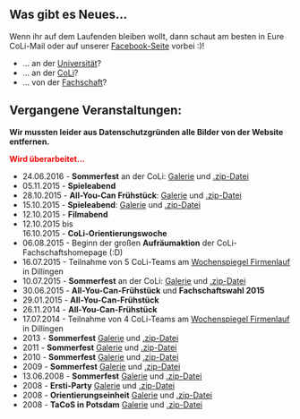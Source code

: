 ## Was gibt es Neues...

Wenn ihr auf dem Laufenden bleiben wollt, dann schaut am besten in Eure CoLi-Mail oder auf unserer [Facebook-Seite](https://www.facebook.com/fscoli) vorbei :)!

- ... an der [Universität](http://www.uni-saarland.de/aktuelles/veranstaltungen/alle-veranstaltungen.html)?
- ... an der [CoLi](http://www.coli.uni-saarland.de/page.php?id=news)?
- ... von der [Fachschaft](https://www.facebook.com/fscoli)?


## Vergangene Veranstaltungen:
**Wir mussten leider aus Datenschutzgründen alle Bilder von der Website entfernen.**

<font color="#F00000">**Wird überarbeitet...**</font>

- 24.06.2016 - **Sommerfest** an der CoLi: [Galerie](http://www.coli.uni-saarland.de/fs-coli/image_storage/2016/Sommerfest_16/Sommerfest_Jun16.html) und [.zip-Datei](http://www.coli.uni-saarland.de/fs-coli/image_storage/2016/Sommerfest_16/Sommerfest_Jun16.zip)</a>
- 05.11.2015 - **Spieleabend** 
- 28.10.2015 - **All-You-Can Frühstück**: [Galerie](http://www.coli.uni-saarland.de/fs-coli/image_storage/2015/Fruhstuck_Oct15/Fruhstuck_Oct_15.html) und [.zip-Datei](http://www.coli.uni-saarland.de/fs-coli/image_storage/2015/Fruhstuck_Oct15/Fruhstuck_Oct_15.zip)
- 15.10.2015 - **Spieleabend**: [Galerie](http://www.coli.uni-saarland.de/fs-coli/image_storage/2015/Spieleabend_Oct15/Spieleabend_Oct15.html) und [.zip-Datei](http://www.coli.uni-saarland.de/fs-coli/image_storage/2015/Spieleabend_Oct15/Spieleabend_Oct15.zip)
- 12.10.2015 - **Filmabend**
- 12.10.2015 bis<br>16.10.2015 - **CoLi-Orientierungswoche**
- 06.08.2015 - Beginn der großen **Aufräumaktion** der CoLi-Fachschaftshomepage (:D)
- 16.07.2015 - Teilnahme von 5 CoLi-Teams am [Wochenspiegel Firmenlauf](https://www.facebook.com/media/set/?set=a.924442510932343.1073741829.376481975728402&type=3) in Dillingen 
- 10.07.2015 - **Sommerfest** an der CoLi: [Galerie](http://www.coli.uni-saarland.de/fs-coli/image_storage/2015/Sommerfest_15/Sommerfest_Jul15.html) und [.zip-Datei](http://www.coli.uni-saarland.de/fs-coli/image_storage/2015/Sommerfest_15/Sommerfest_Jul15.zip)
- 30.06.2015 - **All-You-Can-Frühstück** und **Fachschaftswahl 2015**
- 29.01.2015 - **All-You-Can-Frühstück**
- 26.11.2014 - **All-You-Can-Frühstück**
- 17.07.2014 - Teilnahme von 4 CoLi-Teams am [Wochenspiegel Firmenlauf](https://www.facebook.com/media/set/?set=a.751926144850648.1073741828.376481975728402&type=3) in Dillingen 
- 2013 - **Sommerfest** [Galerie](http://www.coli.uni-saarland.de/fs-coli/image_storage/2013/Sommerfest13/Sommerfest13.html) und [.zip-Datei](http://www.coli.uni-saarland.de/fs-coli/image_storage/2013/Sommerfest13/Sommerfest13.zip)
- 2011 - **Sommerfest** [Galerie](http://www.coli.uni-saarland.de/fs-coli/image_storage/2011/Sommerfest11/Sommerfest11.html) und [.zip-Datei](http://www.coli.uni-saarland.de/fs-coli/image_storage/2011/Sommerfest11/Sommerfest11.zip)
- 2010 - **Sommerfest** [Galerie](http://www.coli.uni-saarland.de/fs-coli/image_storage/2010/Sommerfest10/Sommerfest10.html) und [.zip-Datei](http://www.coli.uni-saarland.de/fs-coli/image_storage/2010/Sommerfest10/Sommerfest10.zip)
- 2009 - **Sommerfest** [Galerie](http://www.coli.uni-saarland.de/fs-coli/image_storage/2009/Sommerfest09/Sommerfest09.html) und [.zip-Datei](http://www.coli.uni-saarland.de/fs-coli/image_storage/2009/Sommerfest09/Sommerfest09.zip)
- 13.06.2008 - **Sommerfest** [Galerie](http://www.coli.uni-saarland.de/fs-coli/image_storage/2008/Sommerfest08/Sommerfest08.html) und [.zip-Datei](http://www.coli.uni-saarland.de/fs-coli/image_storage/2008/Sommerfest08/Sommerfest08.zip)
- 2008 - **Ersti-Party** [Galerie](http://www.coli.uni-saarland.de/fs-coli/image_storage/2008/Ersti-Party08/Ersti-Party08.html) und [.zip-Datei](http://www.coli.uni-saarland.de/fs-coli/image_storage/2008/Ersti-Party08/Ersti-Party08.zip)
- 2008 - **Orientierungseinheit** [Galerie](http://www.coli.uni-saarland.de/fs-coli/image_storage/2008/Orientierungseinheit08/Orientierungseinheit08.html) und [.zip-Datei](http://www.coli.uni-saarland.de/fs-coli/image_storage/2008/Orientierungseinheit08/Orientierungseinheit08.zip)
- 2008 - **TaCoS in Potsdam** [Galerie](http://www.coli.uni-saarland.de/fs-coli/image_storage/2008/TaCoS_Potsdam08/tacos_potsdam_2008.html) und [.zip-Datei](http://www.coli.uni-saarland.de/fs-coli/image_storage/2008/TaCoS_Potsdam08/tacos_potsdam_2008.zip)
	


